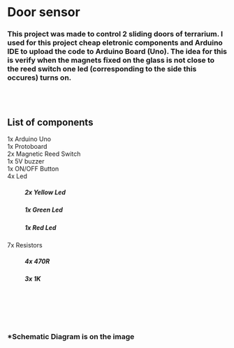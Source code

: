 # Door sensor

<h3>This project was made to control 2 sliding doors of terrarium. I used for this project cheap eletronic components and Arduino IDE to upload the code to Arduino Board (Uno). The idea for this is verify when the magnets fixed on the glass is not close to the reed switch one led (corresponding to the side this occures) turns on.</h3>
<br></br>
<h2> List of components </h2>

 <dl>
  <dt>1x Arduino Uno</dt>
  <dt>1x Protoboard</dt>
  <dt>2x Magnetic Reed Switch</dt>
  <dt>1x 5V buzzer</dt>
  <dt>1x ON/OFF Button</dt>
  <dt>4x Led</dt>
  <dd><h5>2x Yellow Led</h5></dd>
  <dd><h5>1x Green Led</h5></dd>
  <dd><h5>1x Red Led</h5></dd>
  <dt>7x Resistors</dt>
  <dd><h5>4x 470R</h5></dd>
  <dd><h5>3x 1K</h5></dd>
</dl> 

<br></br>
<br></br>
<h3>*Schematic Diagram is on the image </h3>
